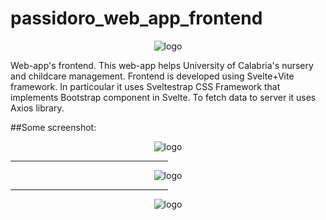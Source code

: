 # passidoro_web_app_frontend


<p align="center">
  <img src="https://i.ibb.co/NjK5FTK/fourth-logo.png" alt="logo"/>
</p>
	Web-app's frontend. This web-app helps University of Calabria's nursery and childcare management.
	Frontend is developed using Svelte+Vite framework. 
	In particoular it uses Sveltestrap CSS Framework that implements Bootstrap component in Svelte.
	To fetch data to server it uses Axios library.
 
 ##Some screenshot:
 <p align="center">
  <img src="https://i.ibb.co/X21cwZd/bambini-post.png" alt="logo"/>
</p>
 <p align="center">
<hr style="width:50%;text-align:left;margin-left:0">
</p>
 <p align="center">
  <img src="https://i.ibb.co/HTr7vwS/bambini-get.png" alt="logo"/>
</p>
 <p align="center">
<hr style="width:50%;text-align:left;margin-left:0">
</p>
 <p align="center">
  <img src="https://i.ibb.co/WK3qkqm/inviareport-post.png" alt="logo"/>
</p>